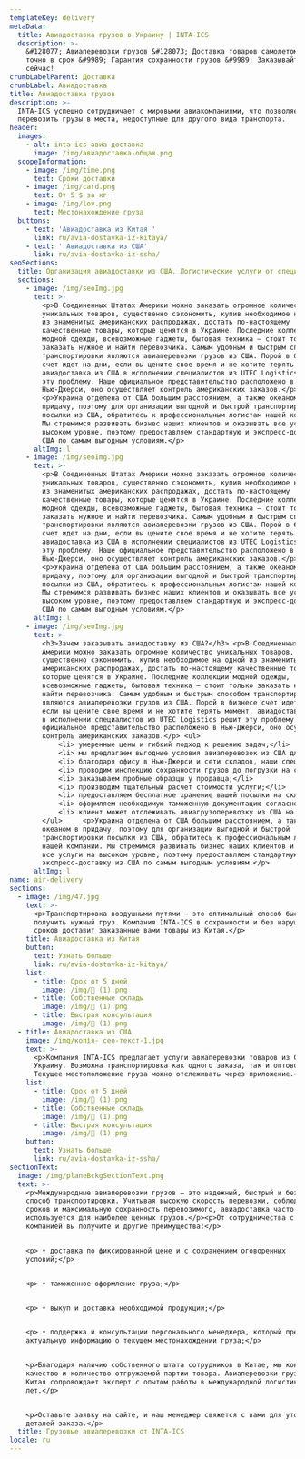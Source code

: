 ```yaml
---
templateKey: delivery
metaData:
  title: Авиадоставка грузов в Украину | INTA-ICS
  description: >-
    &#128077; Авиаперевозки грузов &#128073; Доставка товаров самолетом &#9992;
    точно в срок &#9989; Гарантия сохранности грузов &#9989; Заказывайте прямо
    сейчас!
crumbLabelParent: Доставка
crumbLabel: Авиадоставка
title: Авиадоставка грузов
description: >-
  INTA-ICS успешно сотрудничает с мировыми авиакомпаниями, что позволяет
  перевозить грузы в места, недоступные для другого вида транспорта.
header:
  images:
    - alt: inta-ics-авиа-доставка
      image: /img/авиадоставка-общая.png
  scopeInformation:
    - image: /img/time.png
      text: Сроки доставки
    - image: /img/card.png
      text: От 5 $ за кг
    - image: /img/lov.png
      text: Местонахождение груза
  buttons:
    - text: 'Авиадоставка из Китая '
      link: ru/avia-dostavka-iz-kitaya/
    - text: ' Авиадоставка из США'
      link: ru/avia-dostavka-iz-ssha/
seoSections:
  title: Организация авиадоставки из США. Логистические услуги от специалистов
  sections:
    - image: /img/seoImg.jpg
      text: >-
        <p>В Соединенных Штатах Америки можно заказать огромное количество
        уникальных товаров, существенно сэкономить, купив необходимое на одной
        из знаменитых американских распродажах, достать по-настоящему
        качественные товары, которые ценятся в Украине. Последние коллекции
        модной одежды, всевозможные гаджеты, бытовая техника — стоит только
        заказать нужное и найти перевозчика. Самым удобным и быстрым способом
        транспортировки являются авиаперевозки грузов из США. Порой в бизнесе
        счет идет на дни, если вы цените свое время и не хотите терять момент,
        авиадоставка из США в исполнении специалистов из UTEC Logistics решит
        эту проблему. Наше официальное представительство расположено в
        Нью-Джерси, оно осуществляет контроль американских заказов.</p>
        <p>Украина отделена от США большим расстоянием, а также океаном в
        придачу, поэтому для организации выгодной и быстрой транспортировки
        посылки из США, обратитесь к профессиональным логистам нашей компании.
        Мы стремимся развивать бизнес наших клиентов и оказывать все услуги на
        высоком уровне, поэтому предоставляем стандартную и экспресс-доставку из
        США по самым выгодным условиям.</p>
      altImg: l
    - image: /img/seoImg.jpg
      text: >-
        <p>В Соединенных Штатах Америки можно заказать огромное количество
        уникальных товаров, существенно сэкономить, купив необходимое на одной
        из знаменитых американских распродажах, достать по-настоящему
        качественные товары, которые ценятся в Украине. Последние коллекции
        модной одежды, всевозможные гаджеты, бытовая техника — стоит только
        заказать нужное и найти перевозчика. Самым удобным и быстрым способом
        транспортировки являются авиаперевозки грузов из США. Порой в бизнесе
        счет идет на дни, если вы цените свое время и не хотите терять момент,
        авиадоставка из США в исполнении специалистов из UTEC Logistics решит
        эту проблему. Наше официальное представительство расположено в
        Нью-Джерси, оно осуществляет контроль американских заказов.</p>
        <p>Украина отделена от США большим расстоянием, а также океаном в
        придачу, поэтому для организации выгодной и быстрой транспортировки
        посылки из США, обратитесь к профессиональным логистам нашей компании.
        Мы стремимся развивать бизнес наших клиентов и оказывать все услуги на
        высоком уровне, поэтому предоставляем стандартную и экспресс-доставку из
        США по самым выгодным условиям.</p>
      altImg: l
    - image: /img/seoImg.jpg
      text: >-
        <h3>Зачем заказывать авиадоставку из США?</h3> <p>В Соединенных Штатах
        Америки можно заказать огромное количество уникальных товаров,
        существенно сэкономить, купив необходимое на одной из знаменитых
        американских распродажах, достать по-настоящему качественные товары,
        которые ценятся в Украине. Последние коллекции модной одежды,
        всевозможные гаджеты, бытовая техника — стоит только заказать нужное и
        найти перевозчика. Самым удобным и быстрым способом транспортировки
        являются авиаперевозки грузов из США. Порой в бизнесе счет идет на дни,
        если вы цените свое время и не хотите терять момент, авиадоставка из США
        в исполнении специалистов из UTEC Logistics решит эту проблему. Наше
        официальное представительство расположено в Нью-Джерси, оно осуществляет
        контроль американских заказов.</p> <ul>
            <li> умеренные цены и гибкий подход к решению задач;</li>
            <li> мы предлагаем выгодные условия авиаперевозок из США для клиентов;</li>
            <li> благодаря офису в Нью-Джерси и сети складов, наши специалисты контролируют доставку посылок из США в Украину;</li>
            <li> проводим инспекцию сохранности грузов до погрузки на самолет, подкрепляя отчет фото- и видеосъемкой;</li>
            <li> заказываем пробные образцы у продавца;</li>
            <li> производим тщательный расчет стоимости услуги;</li>
            <li> предоставляем бесплатное хранение вашей посылки на складе, пока она ожидает транспортировки;</li>
            <li> оформляем необходимую таможенную документацию согласно международному законодательству;</li>
            <li> клиент может отслеживать авиагрузоперевозку из США на всем пути следования с помощью трекинга</li>
        </ul>     <p>Украина отделена от США большим расстоянием, а также
        океаном в придачу, поэтому для организации выгодной и быстрой
        транспортировки посылки из США, обратитесь к профессиональным логистам
        нашей компании. Мы стремимся развивать бизнес наших клиентов и оказывать
        все услуги на высоком уровне, поэтому предоставляем стандартную и
        экспресс-доставку из США по самым выгодным условиям.</p>
      altImg: l
name: air-delivery
sections:
  - image: /img/47.jpg
    text: >-
      <p>Транспортировка воздушными путями — это оптимальный способ быстро
      получить нужный груз. Компания INTA-ICS в сохранности и без нарушения
      сроков доставит заказанные вами товары из Китая.</p>
    title: Авиадоставка из Китая
    button:
      text: Узнать больше
      link: ru/avia-dostavka-iz-kitaya/
    list:
      - title: Срок от 5 дней
        image: /img/ (1).png
      - title: Собственные склады
        image: /img/ (1).png
      - title: Быстрая консультация
        image: /img/ (1).png
  - title: Авиадоставка из США
    image: /img/копія-_сео-текст-1.jpg
    text: >-
      <p>Компания INTA-ICS предлагает услуги авиаперевозки товаров из США в
      Украину. Возможна транспортировка как одного заказа, так и оптовой партии.
      Текущее местоположение груза можно отслеживать через приложение.</p>
    list:
      - title: Срок от 5 дней
        image: /img/ (1).png
      - title: Собственные склады
        image: /img/ (1).png
      - title: Быстрая консультация
        image: /img/ (1).png
    button:
      text: Узнать больше
      link: ru/avia-dostavka-iz-ssha/
sectionText:
  image: /img/planeBckgSectionText.png
  text: >-
    <p>Международные авиаперевозки грузов — это надежный, быстрый и безопасный
    способ транспортировки. Учитывая высокую скорость перевозки, соблюдение
    сроков и максимальную сохранность перевозимого, авиадоставка часто
    используется для наиболее ценных грузов.</p><p>От сотрудничества с нашей
    компанией вы получите и другие преимущества:</p>


    <p> • доставка по фиксированной цене и с сохранением оговоренных
    условий;</p>


    <p> • таможенное оформление груза;</p>


    <p> • выкуп и доставка необходимой продукции;</p>


    <p> • поддержка и консультации персонального менеджера, который предоставит
    актуальную информацию о текущем местонахождении груза;</p>


    <p>Благодаря наличию собственного штата сотрудников в Китае, мы контролируем
    качество и количество отгружаемой партии товара. Авиаперевозки грузов из
    Китая сопровождает эксперт с опытом работы в международной логистике более 5
    лет.</p>


    <p>Оставьте заявку на сайте, и наш менеджер свяжется с вами для уточнения
    деталей заказа.</p>
  title: Грузовые авиаперевозки от INTA-ICS
locale: ru
---
```

